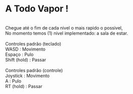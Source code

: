 # A Todo Vapor ! <br/> 
<br/> 
Chegue até o fim de cada nivel o mais rapido o possivel, <br/> 
No momento temos (1) nivel implementado: a sala de estar. <br/> 
<br/> 
  Controles padrão (teclado) <br/> 
WASD         : Movimento <br/> 
Espaço       : Pulo <br/> 
Shift (hold) : Passar <br/> 
<br/> 
  Controles padrão (controle) <br/> 
Joystick     : Movimento <br/> 
A            : Pulo <br/> 
RT (hold)    : Passar <br/> 
